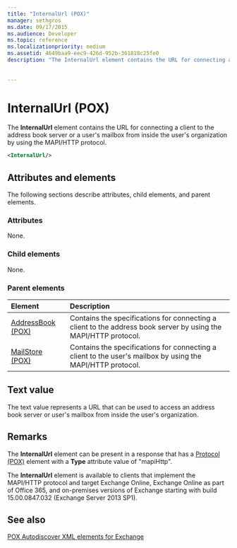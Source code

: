 ```yaml
---
title: "InternalUrl (POX)"
manager: sethgros
ms.date: 09/17/2015
ms.audience: Developer
ms.topic: reference
ms.localizationpriority: medium
ms.assetid: 4649baa9-eec9-426d-952b-361818c25fe0
description: "The InternalUrl element contains the URL for connecting a client to the address book server or a user's mailbox from inside the user's organization by using the MAPI/HTTP protocol."
 
 
---
```


# InternalUrl (POX)

The **InternalUrl** element contains the URL for connecting a client to the address book server or a user's mailbox from inside the user's organization by using the MAPI/HTTP protocol. 
  
```XML
<InternalUrl/>
```

## Attributes and elements

The following sections describe attributes, child elements, and parent elements.
  
### Attributes

None.
  
### Child elements

None.
  
### Parent elements

|**Element**|**Description**|
|:-----|:-----|
|[AddressBook (POX)](addressbook-pox.md) <br/> |Contains the specifications for connecting a client to the address book server by using the MAPI/HTTP protocol.  <br/> |
|[MailStore (POX)](mailstore-pox.md) <br/> |Contains the specifications for connecting a client to the user's mailbox by using the MAPI/HTTP protocol.  <br/> |
   
## Text value

The text value represents a URL that can be used to access an address book server or user's mailbox from inside the user's organization.
  
## Remarks

The **InternalUrl** element can be present in a response that has a [Protocol (POX)](protocol-pox.md) element with a **Type** attribute value of "mapiHttp". 
  
The **InternalUrl** element is available to clients that implement the MAPI/HTTP protocol and target Exchange Online, Exchange Online as part of Office 365, and on-premises versions of Exchange starting with build 15.00.0847.032 (Exchange Server 2013 SP1). 
  
## See also



[POX Autodiscover XML elements for Exchange](pox-autodiscover-xml-elements-for-exchange.md)


